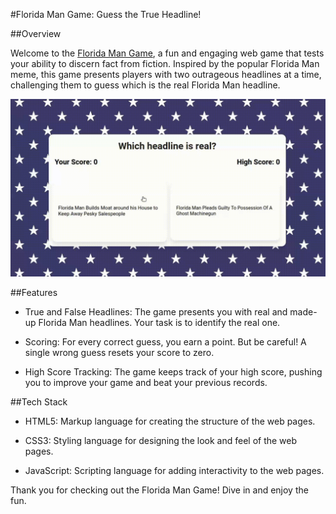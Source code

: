 #Florida Man Game: Guess the True Headline!

##Overview

Welcome to the [Florida Man Game](https://cr-daniel.github.io/florida-men/), a fun and engaging web game that tests your ability to discern fact from fiction. Inspired by the popular Florida Man meme, this game presents players with two outrageous headlines at a time, challenging them to guess which is the real Florida Man headline.

![Game Screenshot](./gameplay.gif)

##Features

* True and False Headlines: The game presents you with real and made-up Florida Man headlines. Your task is to identify the real one.

* Scoring: For every correct guess, you earn a point. But be careful! A single wrong guess resets your score to zero.

* High Score Tracking: The game keeps track of your high score, pushing you to improve your game and beat your previous records.

##Tech Stack

* HTML5: Markup language for creating the structure of the web pages.

* CSS3: Styling language for designing the look and feel of the web pages.

* JavaScript: Scripting language for adding interactivity to the web pages.

Thank you for checking out the Florida Man Game! Dive in and enjoy the fun.